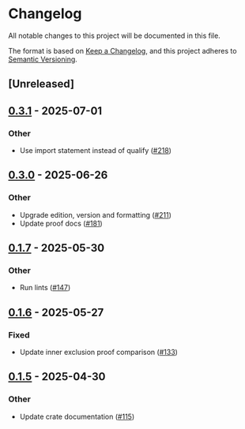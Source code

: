 # Changelog

All notable changes to this project will be documented in this file.

The format is based on [Keep a Changelog](https://keepachangelog.com/en/1.0.0/),
and this project adheres to [Semantic Versioning](https://semver.org/spec/v2.0.0.html).

## [Unreleased]

## [0.3.1](https://github.com/nitro-svm/data-anchor/compare/data-anchor-proofs-v0.3.0...data-anchor-proofs-v0.3.1) - 2025-07-01

### Other

- Use import statement instead of qualify ([#218](https://github.com/nitro-svm/data-anchor/pull/218))

## [0.3.0](https://github.com/nitro-svm/data-anchor/compare/data-anchor-proofs-v0.2.0...data-anchor-proofs-v0.3.0) - 2025-06-26

### Other

- Upgrade edition, version and formatting ([#211](https://github.com/nitro-svm/data-anchor/pull/211))
- Update proof docs ([#181](https://github.com/nitro-svm/data-anchor/pull/181))

## [0.1.7](https://github.com/nitro-svm/nitro-data-module/compare/nitro-da-proofs-v0.1.6...nitro-da-proofs-v0.1.7) - 2025-05-30

### Other

- Run lints ([#147](https://github.com/nitro-svm/nitro-data-module/pull/147))

## [0.1.6](https://github.com/nitro-svm/nitro-data-module/compare/nitro-da-proofs-v0.1.5...nitro-da-proofs-v0.1.6) - 2025-05-27

### Fixed

- Update inner exclusion proof comparison ([#133](https://github.com/nitro-svm/nitro-data-module/pull/133))

## [0.1.5](https://github.com/nitro-svm/nitro-data-module/compare/nitro-da-proofs-v0.1.4...nitro-da-proofs-v0.1.5) - 2025-04-30

### Other

- Update crate documentation ([#115](https://github.com/nitro-svm/nitro-data-module/pull/115))
